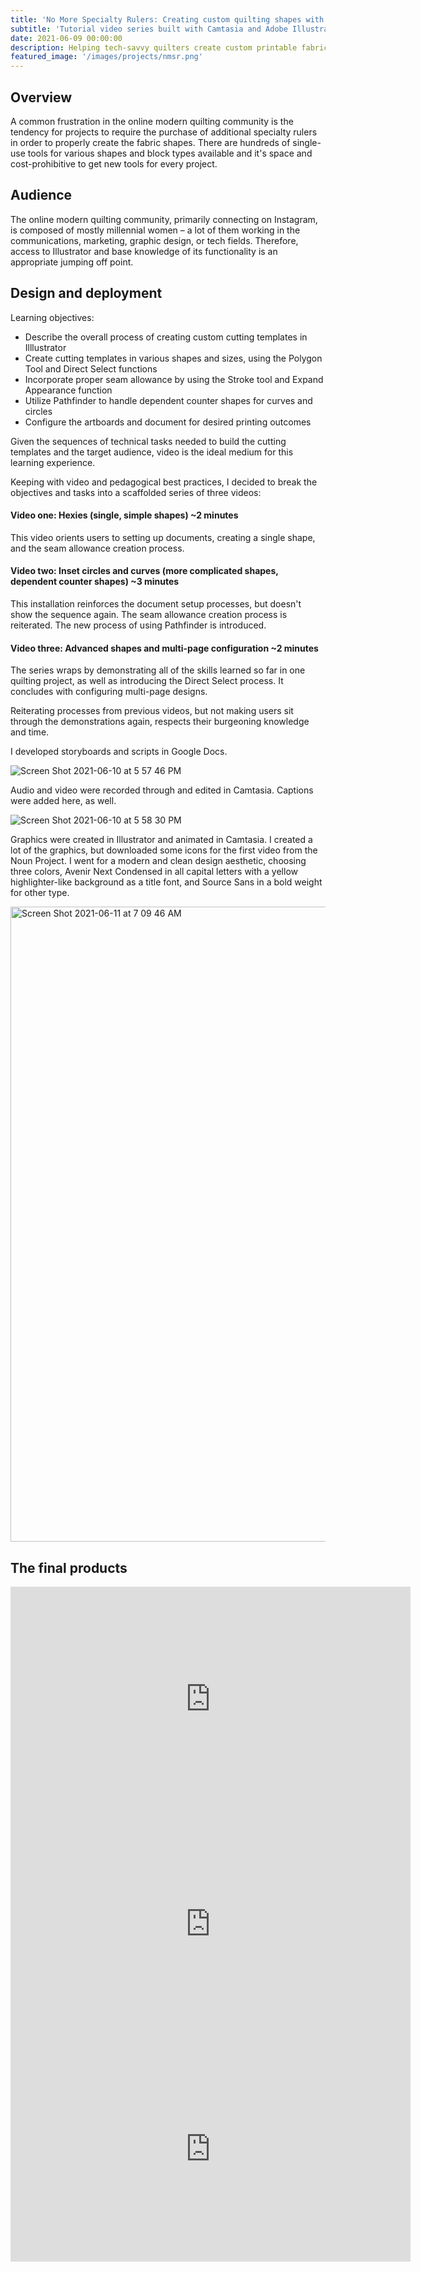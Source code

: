 ```yaml
---
title: 'No More Specialty Rulers: Creating custom quilting shapes with Adobe Illustrator'
subtitle: 'Tutorial video series built with Camtasia and Adobe Illustrator'
date: 2021-06-09 00:00:00
description: Helping tech-savvy quilters create custom printable fabric cutting templates instead of buying additional rulers. 
featured_image: '/images/projects/nmsr.png'
---
```



## Overview
A common frustration in the online modern quilting community is the tendency for projects to require the purchase of additional specialty rulers in order to properly create the fabric shapes. There are hundreds of single-use tools for various shapes and block types available and it's space and cost-prohibitive to get new tools for every project. 

## Audience
The online modern quilting community, primarily connecting on Instagram, is composed of mostly millennial women &ndash; a lot of them working in the communications, marketing, graphic design, or tech fields. Therefore, access to Illustrator and base knowledge of its functionality is an appropriate jumping off point.

## Design and deployment

Learning objectives:
* Describe the overall process of creating custom cutting templates in Illlustrator
* Create cutting templates in various shapes and sizes, using the Polygon Tool and Direct Select functions
* Incorporate proper seam allowance by using the Stroke tool and Expand Appearance function
* Utilize Pathfinder to handle dependent counter shapes for curves and circles
* Configure the artboards and document for desired printing outcomes

Given the sequences of technical tasks needed to build the cutting templates and the target audience, video is the ideal medium for this learning experience. 

Keeping with video and pedagogical best practices, I decided to break the objectives and tasks into a scaffolded series of three videos:

#### Video one: Hexies (single, simple shapes) ~2 minutes
This video orients users to setting up documents, creating a single shape, and the seam allowance creation process.

#### Video two: Inset circles and curves (more complicated shapes, dependent counter shapes) ~3 minutes
This installation reinforces the document setup processes, but doesn't show the sequence again. The seam allowance creation process is reiterated. The new process of using Pathfinder is introduced. 

#### Video three: Advanced shapes and multi-page configuration ~2 minutes
The series wraps by demonstrating all of the skills learned so far in one quilting project, as well as introducing the Direct Select process. It concludes with configuring multi-page designs.

Reiterating processes from previous videos, but not making users sit through the demonstrations again, respects their burgeoning knowledge and time.

I developed storyboards and scripts in Google Docs. 

![Screen Shot 2021-06-10 at 5 57 46 PM](https://user-images.githubusercontent.com/22897290/121602496-5ee32300-ca15-11eb-9389-879f9085d069.png)


Audio and video were recorded through and edited in Camtasia. Captions were added here, as well.

![Screen Shot 2021-06-10 at 5 58 30 PM](https://user-images.githubusercontent.com/22897290/121602556-79b59780-ca15-11eb-9e7f-a59f920739a3.png)

Graphics were created in Illustrator and animated in Camtasia. I created a lot of the graphics, but downloaded some icons for the first video from the Noun Project. I went for a modern and clean design aesthetic, choosing three colors, Avenir Next Condensed in all capital letters with a yellow highlighter-like background as a title font, and Source Sans in a bold weight for other type. 

<img width="1016" alt="Screen Shot 2021-06-11 at 7 09 46 AM" src="https://user-images.githubusercontent.com/22897290/121677551-0303b300-ca84-11eb-950c-ae448ad80252.png">

## The final products
<iframe src="https://player.vimeo.com/video/560509079" width="640" height="360" frameborder="0" allowfullscreen></iframe>

<iframe src="https://player.vimeo.com/video/561499947" width="640" height="360" frameborder="0" allowfullscreen></iframe>

<iframe src="https://player.vimeo.com/video/561423491" width="640" height="360" frameborder="0" allowfullscreen></iframe>




